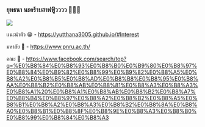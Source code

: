 ### ยุทธนา นะคร้าบฮาฟฟู้วววว 🍔🥩🍟
![](https://scontent.fbkk2-8.fna.fbcdn.net/v/t1.15752-9/385522000_730650201919561_6272086669100496950_n.jpg?_nc_cat=107&ccb=1-7&_nc_sid=8cd0a2&_nc_eui2=AeEqLC7XHqPlNCzE7QpSkMqOPQivEHYAMr09CK8QdgAyvSgajLFyu4s7eOGnNAKH-C1gzUH9G_NuibPRJkaumpws&_nc_ohc=TpzfoF19becAX9DGvot&_nc_ht=scontent.fbkk2-8.fna&oh=03_AdQ-CfyZ3ZJJd88P8z8LpD3YUuuldd_e_2MqyyUrhVzKdg&oe=65A7D52F)

เเนะนําตัว 😁 - https://yutthana3005.github.io/#Interest

มหาลัย 🏫 - https://www.pnru.ac.th/

คณะ 🎒 - https://www.facebook.com/search/top?q=%E0%B8%84%E0%B8%93%E0%B8%B0%E0%B9%80%E0%B8%97%E0%B8%84%E0%B9%82%E0%B8%99%E0%B9%82%E0%B8%A5%E0%B8%A2%E0%B8%B5%E0%B8%AD%E0%B8%B8%E0%B8%95%E0%B8%AA%E0%B8%B2%E0%B8%AB%E0%B8%81%E0%B8%A3%E0%B8%A3%E0%B8%A1%20%E0%B8%A1%E0%B8%AB%E0%B8%B2%E0%B8%A7%E0%B8%B4%E0%B8%97%E0%B8%A2%E0%B8%B2%E0%B8%A5%E0%B8%B1%E0%B8%A2%E0%B8%A3%E0%B8%B2%E0%B8%8A%E0%B8%A0%E0%B8%B1%E0%B8%8F%E0%B8%9E%E0%B8%A3%E0%B8%B0%E0%B8%99%E0%B8%84%E0%B8%A3


